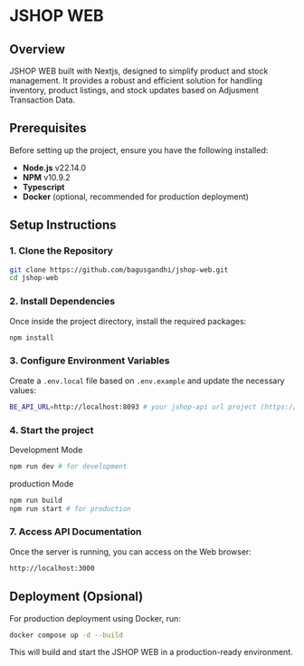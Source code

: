 # JSHOP WEB

## Overview
JSHOP WEB built with Nextjs, designed to simplify product and stock management. It provides a robust and efficient solution for handling inventory, product listings, and stock updates based on Adjusment Transaction Data.

## Prerequisites
Before setting up the project, ensure you have the following installed:

- **Node.js** v22.14.0
- **NPM** v10.9.2
- **Typescript**
- **Docker** (optional, recommended for production deployment)

## Setup Instructions

### 1. Clone the Repository
```bash
git clone https://github.com/bagusgandhi/jshop-web.git
cd jshop-web
```

### 2. Install Dependencies
Once inside the project directory, install the required packages:
```bash
npm install
```

### 3. Configure Environment Variables
Create a `.env.local` file based on `.env.example` and update the necessary values:
```bash
BE_API_URL=http://localhost:8093 # your jshop-api url project (https://github.com/bagusgandhi/jshop-api.git)
```

### 4. Start the project
Development Mode
```bash
npm run dev # for development
```
production  Mode
```bash
npm run build
npm run start # for production
```

### 7. Access API Documentation
Once the server is running, you can access on the Web browser:
```bash
http://localhost:3000
```

## Deployment (Opsional)
For production deployment using Docker, run:
```bash
docker compose up -d --build
```
This will build and start the JSHOP WEB in a production-ready environment.



